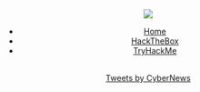 <link rel="stylesheet" type="text/css" media="all" href="/css/style.css" />
<link rel="shortcut icon" type="image/png" href="/img/favicon.ico"/>
<div align="center">
<img src="https://user-images.githubusercontent.com/98056797/152557406-f9501b1a-0213-4546-ae82-c55c299d3142.png">
<ul>
  <li><a href="/">Home</a></li>
  <li><a href="/htb/">HackTheBox</a></li>
  <li><a href="/thm/">TryHackMe</a></li>
</ul><br>
<a class="twitter-timeline" data-theme="dark" href="https://twitter.com/CyberNews?ref_src=twsrc%5Etfw">Tweets by CyberNews</a> <script async src="https://platform.twitter.com/widgets.js" charset="utf-8"></script> 
